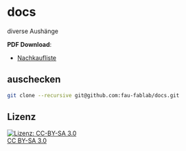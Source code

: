 docs
====

diverse Aushänge


**PDF Download**: 

- [Nachkaufliste](https://user.fablab.fau.de/~buildserver/docs/nachkaufliste.pdf)

auschecken
----------

```bash
git clone --recursive git@github.com:fau-fablab/docs.git
```

Lizenz
------

[![Lizenz: CC-BY-SA 3.0](https://licensebuttons.net/l/by-sa/3.0/de/88x31.png)</br>CC BY-SA 3.0](https://creativecommons.org/licenses/by-sa/3.0/)
